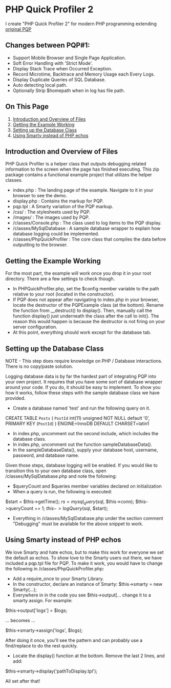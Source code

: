 # PHP Quick Profiler 2
I create "PHP Quick Profiler 2" for modern PHP programming extending [original PQP](http://particletree.com/features/php-quick-profiler/)

## Changes between PQP#1:
- Support Mobile Browser and Single Page Application.
- Soft Error Handling with 'Strict Mode'.
- Display Stack Trace when Occurred Exception.
- Record Microtime, Backtrace and Memory Usage each Every Logs.
- Display Duplicate Queries of SQL Database.
- Auto detecting local path.
- Optionally Strip $homepath when in log has file path.

## On This Page

1. [Introduction and Overview of Files](#introduction-and-overview-of-files)
1. [Getting the Example Working](#getting-the-example-working)
1. [Setting up the Database Class](#setting-up-the-database-class)
1. [Using Smarty instead of PHP echos](#using-smarty-instead-of-php-echos)

## Introduction and Overview of Files

PHP Quick Profiler is a helper class that outputs debugging related information
to the screen when the page has finished executing. This zip package contains a 
functional example project that utilizes the helper classes.

- index.php : The landing page of the example. Navigate to it in your browser to see the demo.
- display.php : Contains the markup for PQP.
- pqp.tpl : A Smarty variation of the PQP markup.
- /css/ : The stylesheets used by PQP.
- /images/ : The images used by PQP.
- /classes/Console.php : The class used to log items to the PQP display.
- /classes/MySqlDatabase : A sample database wrapper to explain how database logging could be implemented.
- /classes/PhpQuickProfiler : The core class that compiles the data before outputting to the browser.

## Getting the Example Working

For the most part, the example will work once you drop it in your root directory. 
There are a few settings to check though.

- In PHPQuickProfiler.php, set the $config member variable to the path relative to your root (located in the constructor).
- If PQP does not appear after navigating to index.php in your browser, locate the destructor 
of the PQPExample class (at the bottom). Rename the function from __destruct() to display(). Then, 
manually call the function display() just underneath the class after the call to init(). The reason this would
happen is because the destructor is not firing on your server configuration.
- At this point, everything should work except for the database tab.

## Setting up the Database Class

NOTE - This step does require knowledge on PHP / Database interactions. There is no copy/paste solution.

Logging database data is by far the hardest part of integrating PQP into your own project. It
requires that you have some sort of database wrapper around your code. If you do, it should be easy to implement.
To show you how it works, follow these steps with the sample database class we have provided.

- Create a database named 'test' and run the following query on it.

CREATE TABLE `Posts` (
  `PostId` int(11) unsigned NOT NULL default '0',
  PRIMARY KEY  (`PostId`)
) ENGINE=InnoDB DEFAULT CHARSET=latin1

- In index.php, uncomment out the second include, which includes the database class.
- In index.php, uncomment out the function sampleDatabaseData().
- In the sampleDatabaseData(), supply your database host, username, password, and database name.

Given those steps, database logging will be enabled. If you would like to transition this to your own database class,
open /classes/MySqlDatabase.php and note the following:

- $queryCount and $queries member variables declared on initialization
- When a query is run, the following is executed:

$start = $this->getTime();
$rs = mysql_query($sql, $this->conn);
$this->queryCount += 1;
$this->logQuery($sql, $start);

- Everything in /classes/MySqlDatabase.php under the section comment "Debugging"
must be available for the above snippet to work.

## Using Smarty instead of PHP echos

We love Smarty and hate echos, but to make this work for everyone we set the default as echos. To show love
to the Smarty users out there, we have included a pqp.tpl file for PQP. To make it work, you would have to change
the following in /classes/PhpQuickProfiler.php:

- Add a require_once to your Smarty Library.
- In the constructor, declare an instance of Smarty: $this->smarty = new Smarty(...);
- Everywhere in in the code you see $this->output[... change it to a smarty assign. For example:

$this->output['logs'] = $logs;

... becomes ...

$this->smarty->assign('logs', $logs);

After doing it once, you'll see the pattern and can probably use a find/replace to do the rest quickly.

- Locate the display() function at the bottom. Remove the last 2 lines, and add:

$this->smarty->display('pathToDisplay.tpl');

All set after that!

